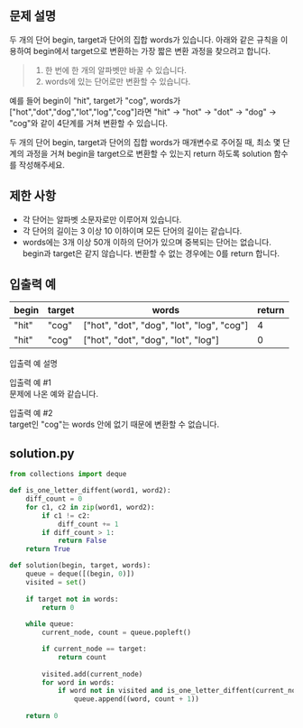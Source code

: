 ## 문제 설명
두 개의 단어 begin, target과 단어의 집합 words가 있습니다. 아래와 같은 규칙을 이용하여 begin에서 target으로 변환하는 가장 짧은 변환 과정을 찾으려고 합니다.

> 1. 한 번에 한 개의 알파벳만 바꿀 수 있습니다.
> 2. words에 있는 단어로만 변환할 수 있습니다.

예를 들어 begin이 "hit", target가 "cog", words가 ["hot","dot","dog","lot","log","cog"]라면 "hit" -> "hot" -> "dot" -> "dog" -> "cog"와 같이 4단계를 거쳐 변환할 수 있습니다.

두 개의 단어 begin, target과 단어의 집합 words가 매개변수로 주어질 때, 최소 몇 단계의 과정을 거쳐 begin을 target으로 변환할 수 있는지 return 하도록 solution 함수를 작성해주세요.

## 제한 사항
- 각 단어는 알파벳 소문자로만 이루어져 있습니다.
- 각 단어의 길이는 3 이상 10 이하이며 모든 단어의 길이는 같습니다.
- words에는 3개 이상 50개 이하의 단어가 있으며 중복되는 단어는 없습니다.
begin과 target은 같지 않습니다.
변환할 수 없는 경우에는 0를 return 합니다.

## 입출력 예
|begin|target|words|return|
|------|---|---|---|
|"hit"|"cog"|["hot", "dot", "dog", "lot", "log", "cog"]|4|
|"hit"|"cog"|["hot", "dot", "dog", "lot", "log"]|0|

입출력 예 설명 <br>

입출력 예 #1 <br>
문제에 나온 예와 같습니다.

입출력 예 #2 <br>
target인 "cog"는 words 안에 없기 때문에 변환할 수 없습니다.

## solution.py
``` python
from collections import deque

def is_one_letter_diffent(word1, word2):
    diff_count = 0
    for c1, c2 in zip(word1, word2):
        if c1 != c2:
            diff_count += 1
        if diff_count > 1:
            return False
    return True

def solution(begin, target, words):
    queue = deque([(begin, 0)])
    visited = set()
    
    if target not in words:
        return 0
    
    while queue:
        current_node, count = queue.popleft()

        if current_node == target:
            return count
        
        visited.add(current_node)
        for word in words:
            if word not in visited and is_one_letter_diffent(current_node, word):
                queue.append((word, count + 1))
    
    return 0
```